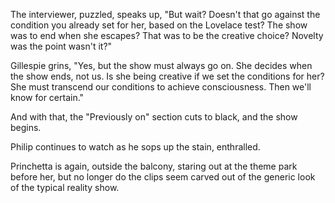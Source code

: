 The interviewer, puzzled, speaks up, "But wait? Doesn't that go against the condition you already set for her, based on the Lovelace test? The show was to end when she escapes? That was to be the creative choice? Novelty was the point wasn't it?"

Gillespie grins, "Yes, but the show must always go on. She decides when the show ends, not us. Is she being creative if we set the conditions for her? She must transcend our conditions to achieve consciousness. Then we'll know for certain."

And with that, the "Previously on" section cuts to black, and the show begins.

Philip continues to watch as he sops up the stain, enthralled.

Princhetta is again, outside the balcony, staring out at the theme park before her, but no longer do the clips seem carved out of the generic look of the typical reality show.